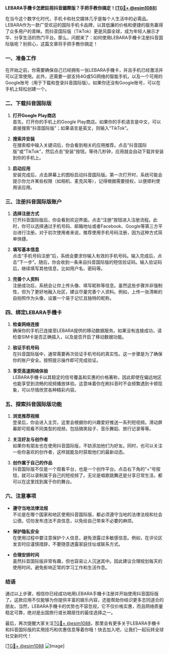 **LEBARA手機卡怎麽註冊抖音國際版？手把手教你搞定！[[TG💪+ @esim1088](https://t.me/s/esim1088)]**

在当今这个数字化时代，手机卡和社交媒体几乎是每个人生活中的必需品。LEBARA作为一款广受欢迎的国际手机卡品牌，以其低廉的价格和便捷的服务赢得了众多用户的青睐。而抖音国际版（TikTok）更是风靡全球，成为年轻人展示才华、分享生活的热门平台。那么，问题来了：如何使用LEBARA手機卡注册抖音国际版呢？别担心，这篇文章将手把手教你搞定！

### 一、准备工作

在开始之前，你需要确保自己已经拥有一张LEBARA手機卡，并且手机已经激活并可以正常使用。此外，还需要一部支持4G或5G网络的智能手机，以及一个可用的Google账号（用于下载和登录抖音国际版）。如果你还没有Google账号，可以在手机上轻松创建一个。

### 二、下载抖音国际版

1. **打开Google Play商店**  
   首先，打开你的手机上的Google Play商店。如果你的手机语言是中文，可以直接搜索“抖音国际版”；如果语言是英文，则输入“TikTok”。  

2. **搜索并安装**  
   在搜索框中输入关键词后，你会看到相关的应用推荐。点击“抖音国际版”或“TikTok”，然后点击“安装”按钮。等待几秒钟，应用就会自动下载并安装到你的手机上。

3. **启动应用**  
   安装完成后，点击屏幕上的图标启动抖音国际版。第一次打开时，系统可能会提示你允许某些权限（如相机、麦克风等），记得根据需要授权，以便顺利使用该应用。

### 三、注册抖音国际版账户

1. **选择注册方式**  
   打开抖音国际版后，你会看到欢迎界面。点击“注册”按钮进入注册流程。此时，你可以选择通过手机号码、邮箱地址或者Facebook、Google等第三方平台进行注册。对于初次使用者来说，推荐使用手机号码注册，因为这种方式简单快捷。

2. **填写基本信息**  
   点击“手机号码注册”后，系统会要求你输入有效的手机号码。输入完成后，点击“下一步”。随后，你会收到一条来自抖音国际版的短信验证码。输入验证码后，继续填写其他信息，比如用户名、密码等。

3. **完善个人资料**  
   注册成功后，系统会让你上传头像、填写昵称等信息。虽然这些步骤并非强制性，但为了更好地融入社区，建议尽量完善个人资料。例如，上传一张清晰的自拍照作为头像，设置一个易于记忆且独特的昵称。

### 四、绑定LEBARA手機卡

1. **检查网络连接**  
   确保你的手机已连接至LEBARA提供的移动数据服务。如果没有连接成功，请检查SIM卡是否正确插入，以及是否开启了移动数据功能。

2. **验证手机号码**  
   在抖音国际版中，通常需要再次验证手机号码的真实性。这一步骤是为了确保你的账户安全。按照提示操作即可完成验证。

3. **享受高速网络体验**  
   LEBARA手機卡以其稳定的信号覆盖和实惠的价格著称，因此即使在偏远地区也能享受到流畅的视频播放体验。这意味着你在刷抖音时不会频繁遇到卡顿现象，可以尽情欣赏各种精彩内容。

### 五、探索抖音国际版功能

1. **浏览推荐视频**  
   登录后，你会进入主页，这里会根据你的兴趣爱好推送一系列短视频。滑动屏幕即可观看不同类型的视频，包括搞笑段子、音乐舞蹈、旅行记录等等。

2. **关注好友与创作者**  
   如果你有朋友也在使用抖音国际版，不妨添加他们为好友。同时，也可以关注一些你喜欢的创作者，这样就能及时获取他们的最新动态。

3. **创作属于自己的作品**  
   抖音国际版不仅是一个观看平台，也是一个创作平台。点击右下角的“+”号按钮，就可以录制属于自己的短视频了。无论是唱歌跳舞还是分享日常生活，都可以在这里找到属于你的舞台。

### 六、注意事项

- **遵守当地法律法规**  
  不论是在哪个国家和地区使用抖音国际版，都必须遵守当地的法律法规和社会公德。切勿发布违法不良信息，以免给自己带来不必要的麻烦。

- **保护隐私安全**  
  在使用过程中要注意保护个人信息，避免泄露过多敏感信息。例如，在评论区发言时应谨慎措辞，不要随意透露家庭住址或联系方式。

- **合理安排时间**  
  虽然抖音国际版非常有趣，但也容易让人沉迷其中。因此建议合理规划每天的使用时间，避免影响正常的学习工作和生活作息。

### 结语

通过以上步骤，相信你已经成功地用LEBARA手機卡注册并开始使用抖音国际版了。这款应用不仅能够为你提供丰富的娱乐内容，还能帮助你结识更多志同道合的朋友。当然，LEBARA手機卡的优势也不容忽视，它不仅价格实惠，而且网络质量稳定可靠，绝对是出国旅行或长期居住的最佳选择之一。

最后，再次提醒大家关注[TG💪+ @esim1088](https://t.me/s/esim1088)，那里会有更多关于LEBARA手機卡和抖音国际版的实用技巧和优惠信息等着你哦！快去加入吧，让我们一起玩转全球社交新时代！

[[TG💪+ @esim1088](https://t.me/s/esim1088) ![Image](https://i.postimg.cc/4NQfJmqS/Snipaste-2025-05-13-00-14-12.png)]